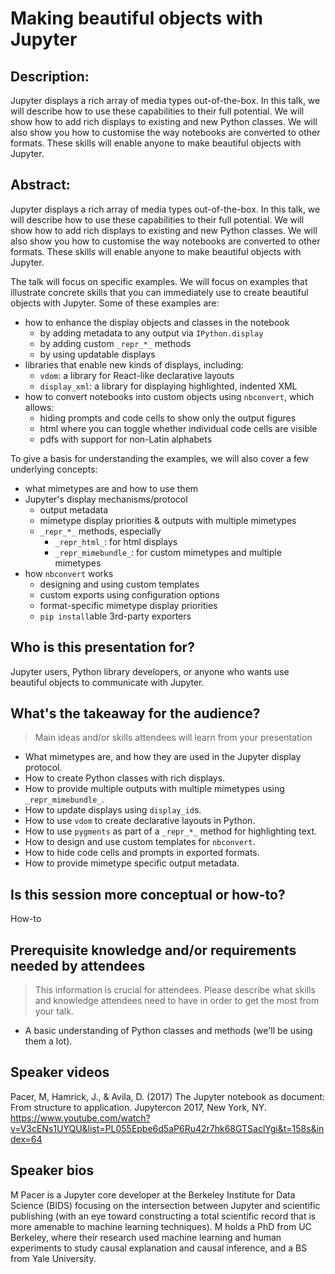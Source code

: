 # Making beautiful objects with Jupyter

## Description:

Jupyter displays a rich array of media types out-of-the-box. In this talk, we
will describe how to use these capabilities to their full potential. We will
show how to add rich displays to existing and new Python classes. We will also
show you how to customise the way notebooks are converted to other formats.
These skills will enable anyone to make beautiful objects with Jupyter.

## Abstract:

Jupyter displays a rich array of media types out-of-the-box. In this talk, we
will describe how to use these capabilities to their full potential. We will
show how to add rich displays to existing and new Python classes. We will also
show you how to customise the way notebooks are converted to other formats.
These skills will enable anyone to make beautiful objects with Jupyter.

The talk will focus on specific examples. We will focus on examples that
illustrate concrete skills that you can immediately use to create beautiful
objects with Jupyter. Some of these examples are:

- how to enhance the display objects and classes in the notebook
    - by adding metadata to any output via `IPython.display`
    - by adding custom `_repr_*_` methods 
    - by using updatable displays
- libraries that enable new kinds of displays, including:
    - `vdom`: a library for React-like declarative layouts
    - `display_xml`: a library for displaying highlighted, indented XML
- how to convert notebooks into custom objects using `nbconvert`, which allows:
    - hiding prompts and code cells to show only the output figures
    - html where you can toggle whether individual code cells are visible
    - pdfs with support for non-Latin alphabets

To give a basis for understanding the examples, we will also cover a few
underlying concepts: 

- what mimetypes are and how to use them
- Jupyter's display mechanisms/protocol
    - output metadata
    - mimetype display priorities & outputs with multiple mimetypes 
    - `_repr_*_` methods, especially 
        - `_repr_html_`: for html displays 
        - `_repr_mimebundle_`: for custom mimetypes and multiple mimetypes
- how `nbconvert` works
    - designing and using custom templates
    - custom exports using configuration options
    - format-specific mimetype display priorities
    - `pip install`able 3rd-party exporters

## Who is this presentation for?

Jupyter users, Python library developers, or anyone who wants use beautiful
objects to communicate with Jupyter.

## What's the takeaway for the audience?

> Main ideas and/or skills attendees will learn from your presentation

- What mimetypes are, and how they are used in the Jupyter display protocol.
- How to create Python classes with rich displays.
- How to provide multiple outputs with multiple mimetypes using 
  `_repr_mimebundle_`.
- How to update displays using `display_id`s.
- How to use `vdom` to create declarative layouts in Python.
- How to use `pygments` as part of a `_repr_*_` method for highlighting text.
- How to design and use custom templates for `nbconvert`.
- How to hide code cells and prompts in exported formats. 
- How to provide mimetype specific output metadata.

## Is this session more conceptual or how-to?

How-to

## Prerequisite knowledge and/or requirements needed by attendees

> This information is crucial for attendees. Please describe what skills and knowledge attendees need to have in order to get the most from your talk.

- A basic understanding of Python classes and methods (we'll be using them a
  lot).

## Speaker videos
Pacer, M, Hamrick, J., & Avila, D. (2017) The Jupyter notebook as document: From structure to application. Jupytercon 2017, New York, NY. 
https://www.youtube.com/watch?v=V3cENs1UYQU&list=PL055Epbe6d5aP6Ru42r7hk68GTSaclYgi&t=158s&index=64


## Speaker bios

M Pacer is a Jupyter core developer at the Berkeley Institute for Data Science (BIDS) focusing on the intersection between Jupyter and scientific publishing (with an eye toward constructing a total scientific record that is more amenable to machine learning techniques). M holds a PhD from UC Berkeley, where their research used machine learning and human experiments to study causal explanation and causal inference, and a BS from Yale University.

